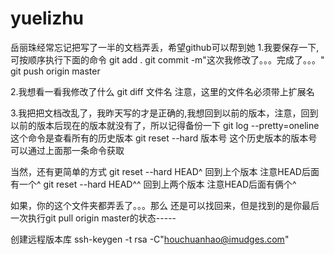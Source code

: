 ﻿# yuelizhu
岳丽珠经常忘记把写了一半的文档弄丢，希望github可以帮到她
1.我要保存一下,可按顺序执行下面的命令
git add . 
git commit -m"这次我修改了。。。完成了。。。"  
git push origin master   

2.我想看一看我修改了什么
git diff 文件名          注意，这里的文件名必须带上扩展名

3.我把把文档改乱了，我昨天写的才是正确的,我想回到以前的版本，注意，回到以前的版本后现在的版本就没有了，所以记得备份一下
git log --pretty=oneline          这个命令是查看所有的历史版本
git reset --hard 版本号          这个历史版本的版本号可以通过上面那一条命令获取

当然，还有更简单的方式
git reset --hard HEAD^           回到上个版本  注意HEAD后面有一个^
git reset --hard HEAD^^          回到上两个版本 注意HEAD后面有俩个^


如果，你的这个文件夹都弄丢了。。。那么 还是可以找回来，但是找到的是你最后一次执行git pull origin master的状态-----























































































创建远程版本库 ssh-keygen -t rsa -C"houchuanhao@imudges.com"


